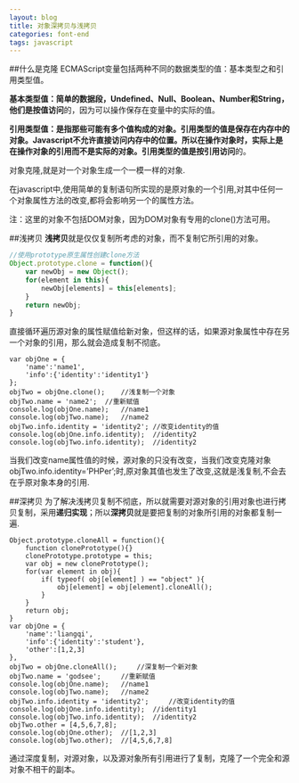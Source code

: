```yaml
---
layout: blog
title: 对象深拷贝与浅拷贝
categories: font-end
tags: javascript
---
```


##什么是克隆
ECMAScript变量包括两种不同的数据类型的值：基本类型之和引用类型值。

**基本类型值：**简单的数据段，Undefined、Null、Boolean、Number和String，他们是**按值访问**的，因为可以操作保存在变量中的实际的值。

**引用类型值：**是指那些可能有多个值构成的对象。引用类型的值是保存在内存中的对象。Javascript不允许直接访问内存中的位置。所以在操作对象时，实际上是在操作对象的引用而不是实际的对象。引用类型的值是**按引用访问**的。

对象克隆,就是对一个对象生成一个一模一样的对象.

在javascript中,使用简单的复制语句所实现的是原对象的一个引用,对其中任何一个对象属性方法的改变,都将会影响另一个的属性方法。

注：这里的对象不包括DOM对象，因为DOM对象有专用的clone()方法可用。

##浅拷贝
**浅拷贝**就是仅仅复制所考虑的对象，而不复制它所引用的对象。
```javascript
//使用prototype原生属性创建clone方法
Object.prototype.clone = function(){
	var newObj = new Object();
	for(element in this){
		newObj[elements] = this[elements];
	}
	return newObj;
}	
```
直接循环遍历源对象的属性赋值给新对象，但这样的话，如果源对象属性中存在另一个对象的引用，那么就会造成复制不彻底。
```
var objOne = {
	'name':'name1',
	'info':{'identity':'identity1'}
};
objTwo = objOne.clone();	//浅复制一个对象
objTwo.name = 'name2';	//重新赋值
console.log(objOne.name);	//name1
console.log(objTwo.name);	//name2
objTwo.info.identity = 'identity2';	//改变identity的值
console.log(objOne.info.identity);	//identity2
console.log(objTwo.info.identity);	//identity2
```
当我们改变name属性值的时候，源对象的只没有改变，当我们改变克隆对象objTwo.info.identity=’PHPer’;时,原对象其值也发生了改变,这就是浅复制,不会去在乎原对象本身的引用.

##深拷贝
为了解决浅拷贝复制不彻底，所以就需要对源对象的引用对象也进行拷贝复制，采用**递归实现**；所以**深拷贝**就是要把复制的对象所引用的对象都复制一遍.
```
Object.prototype.cloneAll = function(){
	function clonePrototype(){}
	clonePrototype.prototype = this;
	var obj = new clonePrototype();
	for(var element in obj){
		if( typeof( obj[element] ) == "object" ){
			obj[element] = obj[element].cloneAll();
		}
	}
	return obj;
}
var objOne = {
    'name':'liangqi',
    'info':{'identity':'student'},
    'other':[1,2,3]
},
objTwo = objOne.cloneAll(); 	//深复制一个新对象
objTwo.name = 'godsee'; 	//重新赋值
console.log(objOne.name); 	//name1
console.log(objTwo.name); 	//name2
objTwo.info.identity = 'identity2'; 	//改变identity的值
console.log(objOne.info.identity); 	//identity1
console.log(objTwo.info.identity); 	//identity2
objTwo.other = [4,5,6,7,8];
console.log(objOne.other); 	//[1,2,3]
console.log(objTwo.other);	//[4,5,6,7,8]
```
通过深度复制，对源对象，以及源对象所有引用进行了复制，克隆了一个完全和源对象不相干的副本。